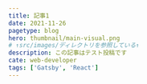 ```yaml
---
title: 記事1
date: 2021-11-26
pagetype: blog
hero: thumbnail/main-visual.png
# ↑src/images/ディレクトリを参照している↑
description: この記事はテスト投稿です
cate: web-developer
tags: ['Gatsby', 'React']
---
```

